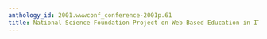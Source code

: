 ```yaml
---
anthology_id: 2001.wwwconf_conference-2001p.61
title: National Science Foundation Project on Web-Based Education in IT
---
```

